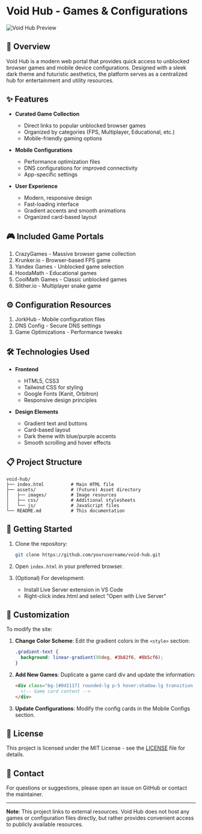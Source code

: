# Void Hub - Games & Configurations

![Void Hub Preview]([https://i.imgur.com/placeholder.png](https://imgur.com/a/3SmuY4D))

## 🌌 Overview

Void Hub is a modern web portal that provides quick access to unblocked browser games and mobile device configurations. Designed with a sleek dark theme and futuristic aesthetics, the platform serves as a centralized hub for entertainment and utility resources.

## ✨ Features

- **Curated Game Collection**
  - Direct links to popular unblocked browser games
  - Organized by categories (FPS, Multiplayer, Educational, etc.)
  - Mobile-friendly gaming options

- **Mobile Configurations**
  - Performance optimization files
  - DNS configurations for improved connectivity
  - App-specific settings

- **User Experience**
  - Modern, responsive design
  - Fast-loading interface
  - Gradient accents and smooth animations
  - Organized card-based layout

## 🎮 Included Game Portals

1. CrazyGames - Massive browser game collection
2. Krunker.io - Browser-based FPS game
3. Yandex Games - Unblocked game selection
4. HoodaMath - Educational games
5. CoolMath Games - Classic unblocked games
6. Slither.io - Multiplayer snake game

## ⚙️ Configuration Resources

1. JorkHub - Mobile configuration files
2. DNS Config - Secure DNS settings
3. Game Optimizations - Performance tweaks

## 🛠️ Technologies Used

- **Frontend**
  - HTML5, CSS3
  - Tailwind CSS for styling
  - Google Fonts (Kanit, Orbitron)
  - Responsive design principles

- **Design Elements**
  - Gradient text and buttons
  - Card-based layout
  - Dark theme with blue/purple accents
  - Smooth scrolling and hover effects

## 📋 Project Structure

```
void-hub/
├── index.html          # Main HTML file
├── assets/             # (Future) Asset directory
│   ├── images/         # Image resources
│   ├── css/            # Additional stylesheets
│   └── js/             # JavaScript files
└── README.md           # This documentation
```

## 🚀 Getting Started

1. Clone the repository:
   ```bash
   git clone https://github.com/yourusername/void-hub.git
   ```

2. Open `index.html` in your preferred browser.

3. (Optional) For development:
   - Install Live Server extension in VS Code
   - Right-click index.html and select "Open with Live Server"

## 🌟 Customization

To modify the site:

1. **Change Color Scheme**:
   Edit the gradient colors in the `<style>` section:
   ```css
   .gradient-text {
     background: linear-gradient(90deg, #3b82f6, #8b5cf6);
   }
   ```

2. **Add New Games**:
   Duplicate a game card div and update the information:
   ```html
   <div class="bg-[#0d1117] rounded-lg p-5 hover:shadow-lg transition duration-300 border border-gray-800">
     <!-- Game card content -->
   </div>
   ```

3. **Update Configurations**:
   Modify the config cards in the Mobile Configs section.

## 📜 License

This project is licensed under the MIT License - see the [LICENSE](LICENSE) file for details.

## 📧 Contact

For questions or suggestions, please open an issue on GitHub or contact the maintainer.

---

**Note**: This project links to external resources. Void Hub does not host any games or configuration files directly, but rather provides convenient access to publicly available resources.
